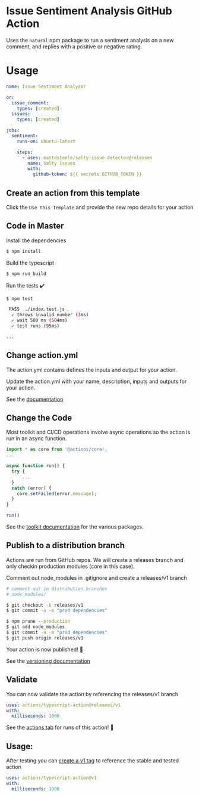 # Issue Sentiment Analysis GitHub Action

Uses the `natural` npm package to run a sentiment analysis on a new comment, and replies with a positive or negative rating.

# Usage

```yml
name: Issue Sentiment Analyzer

on:
  issue_comment:
    types: [created]
  issues:
    types: [created]

jobs:
  sentiment:
    runs-on: ubuntu-latest

    steps:
      - uses: mattdsteele/salty-issue-detector@releases
        name: Salty Issues
        with:
          github-token: ${{ secrets.GITHUB_TOKEN }}
```

## Create an action from this template

Click the `Use this Template` and provide the new repo details for your action

## Code in Master

Install the dependencies

```bash
$ npm install
```

Build the typescript

```bash
$ npm run build
```

Run the tests :heavy_check_mark:

```bash
$ npm test

 PASS  ./index.test.js
  ✓ throws invalid number (3ms)
  ✓ wait 500 ms (504ms)
  ✓ test runs (95ms)

...
```

## Change action.yml

The action.yml contains defines the inputs and output for your action.

Update the action.yml with your name, description, inputs and outputs for your action.

See the [documentation](https://help.github.com/en/articles/metadata-syntax-for-github-actions)

## Change the Code

Most toolkit and CI/CD operations involve async operations so the action is run in an async function.

```javascript
import * as core from '@actions/core';
...

async function run() {
  try {
      ...
  }
  catch (error) {
    core.setFailed(error.message);
  }
}

run()
```

See the [toolkit documentation](https://github.com/actions/toolkit/blob/master/README.md#packages) for the various packages.

## Publish to a distribution branch

Actions are run from GitHub repos. We will create a releases branch and only checkin production modules (core in this case).

Comment out node_modules in .gitignore and create a releases/v1 branch

```bash
# comment out in distribution branches
# node_modules/
```

```bash
$ git checkout -b releases/v1
$ git commit -a -m "prod dependencies"
```

```bash
$ npm prune --production
$ git add node_modules
$ git commit -a -m "prod dependencies"
$ git push origin releases/v1
```

Your action is now published! :rocket:

See the [versioning documentation](https://github.com/actions/toolkit/blob/master/docs/action-versioning.md)

## Validate

You can now validate the action by referencing the releases/v1 branch

```yaml
uses: actions/typescript-action@releases/v1
with:
  milliseconds: 1000
```

See the [actions tab](https://github.com/actions/javascript-action/actions) for runs of this action! :rocket:

## Usage:

After testing you can [create a v1 tag](https://github.com/actions/toolkit/blob/master/docs/action-versioning.md) to reference the stable and tested action

```yaml
uses: actions/typescript-action@v1
with:
  milliseconds: 1000
```
